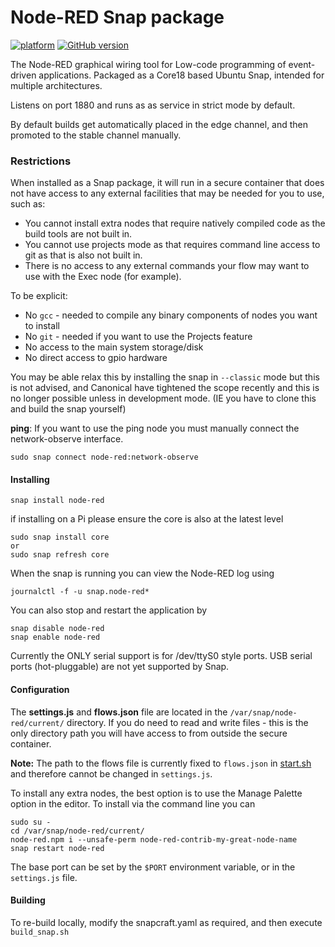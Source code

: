 # Node-RED Snap package

[![platform](https://img.shields.io/badge/platform-Node--RED-red)](https://nodered.org)
[![GitHub version](https://badge.fury.io/gh/node-red%2Fnode-red.svg)](https://badge.fury.io/gh/node-red%2Fnode-red)

The Node-RED graphical wiring tool for Low-code programming of event-driven applications.
Packaged as a Core18 based Ubuntu Snap, intended for multiple architectures.

Listens on port 1880 and runs as as service in strict mode by default.

By default builds get automatically placed in the edge channel, and then promoted to the stable channel manually.

### Restrictions

When installed as a Snap package, it will run in a secure container that does
not have access to any external facilities that may be needed for you to use, such as:

 - You cannot install extra nodes that require natively compiled code as the build tools are not built in.
 - You cannot use projects mode as that requires command line access to git as that is also not built in.
 - There is no access to any external commands your flow may want to use with the Exec node (for example).

 To be explicit:
 - No `gcc` - needed to compile any binary components of nodes you want to install
 - No `git` - needed if you want to use the Projects feature
 - No access to the main system storage/disk
 - No direct access to gpio hardware


You may be able relax this by installing the snap in `--classic` mode but this is not advised, and Canonical have tightened the scope recently and this is no longer possible unless in development mode. (IE you have to clone this and build the snap yourself)

**ping**: If you want to use the ping node you must manually connect the network-observe interface.

    sudo snap connect node-red:network-observe


#### Installing

    snap install node-red

if installing on a Pi please ensure the core is also at the latest level

    sudo snap install core
    or
    sudo snap refresh core

When the snap is running you can view the Node-RED log using

    journalctl -f -u snap.node-red*

You can also stop and restart the application by

    snap disable node-red
    snap enable node-red

Currently the ONLY serial support is for /dev/ttyS0 style ports.
USB serial ports (hot-pluggable) are not yet supported by Snap.


#### Configuration

The **settings.js** and **flows.json** file are located in the `/var/snap/node-red/current/` directory.
If you do need to read and write files - this is the only directory path you will have access to from outside
the secure container.

**Note:** The path to the flows file is currently fixed to `flows.json` in [start.sh](nodered.snap/blob/master/snap/local/settings/start.sh) and therefore cannot be changed in `settings.js`.

To install any extra nodes, the best option is to use the Manage Palette option in the editor.
To install via the command line you can

    sudo su -
    cd /var/snap/node-red/current/
    node-red.npm i --unsafe-perm node-red-contrib-my-great-node-name
    snap restart node-red

The base port can be set by the `$PORT` environment variable, or in the `settings.js` file.


#### Building

To re-build locally, modify the snapcraft.yaml as required, and then execute `build_snap.sh`
